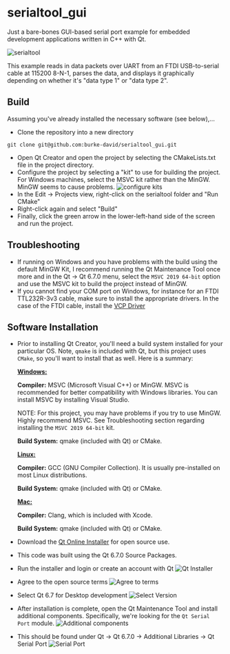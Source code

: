 # serialtool_gui
Just a bare-bones GUI-based serial port example for embedded development applications written in C++ with Qt.

![serialtool](/doc/img/main_window.png)

This example reads in data packets over UART from an FTDI USB-to-serial cable at 115200 8-N-1, parses the data, and displays it graphically depending on whether it's "data type 1" or "data type 2".

## Build

Assuming you've already installed the necessary software (see below),...
* Clone the repository into a new directory
```
git clone git@github.com:burke-david/serialtool_gui.git
```

* Open Qt Creator and open the project by selecting the CMakeLists.txt file in the project directory.
* Configure the project by selecting a "kit" to use for building the project. For Windows machines, select the MSVC kit rather than the MinGW. MinGW seems to cause problems.
![configure kits](/doc/img/configure_kits.png)
* In the Edit -> Projects view, right-click on the serialtool folder and "Run CMake"
* Right-click again and select "Build"
* Finally, click the green arrow in the lower-left-hand side of the screen and run the project.



## Troubleshooting

* If running on Windows and you have problems with the build using the default MinGW Kit, I recommend running the Qt Maintenance Tool once more and in the Qt -> Qt 6.7.0 menu, select the `MSVC 2019 64-bit` option and use the MSVC kit to build the project instead of MinGW.
* If you cannot find your COM port on Windows, for instance for an FTDI TTL232R-3v3 cable, make sure to install the appropriate drivers. In the case of the FTDI cable, install the [VCP Driver](http://www.ftdichip.com/drivers/vcp-drivers)



## Software Installation

* Prior to installing Qt Creator, you'll need a build system installed for your particular OS. Note, `qmake` is included with Qt, but this project uses `CMake`, so you'll want to install that as well. Here is a summary:

    <u>**Windows:**</u>

    **Compiler:** MSVC (Microsoft Visual C++) or MinGW. MSVC is recommended for better compatibility with Windows libraries. You can install MSVC by installing Visual Studio.

    NOTE: For this project, you may have problems if you try to use MinGW. Highly recommend MSVC. See Troubleshooting section regarding installing the `MSVC 2019 64-bit` kit.
    
    **Build System:** qmake (included with Qt) or CMake.

    <u>**Linux:**</u>

    **Compiler:** GCC (GNU Compiler Collection). It is usually pre-installed on most Linux distributions.
    
    **Build System:** qmake (included with Qt) or CMake.

    <u>**Mac:**</u>

    **Compiler:** Clang, which is included with Xcode.

    **Build System:** qmake (included with Qt) or CMake.



* Download the [Qt Online Installer](https://www.qt.io/download-qt-installer-oss?hsCtaTracking=99d9dd4f-5681-48d2-b096-470725510d34%7C074ddad0-fdef-4e53-8aa8-5e8a876d6ab4) for open source use.

* This code was built using the Qt 6.7.0 Source Packages.

* Run the installer and login or create an account with Qt
![Qt Installer](/doc/img/sw_installation/1-login_or_create_account.png)
* Agree to the open source terms
![Agree to terms](/doc/img/sw_installation/2-agree_to_terms.png)
* Select Qt 6.7 for Desktop development
![Select Version](/doc/img/sw_installation/3-select_qt_6p7_for_desktop.png)

* After installation is complete, open the Qt Maintenance Tool and install additional components. Specifically, we're looking for the `Qt Serial Port` module.
![Additional components](/doc/img/sw_installation/4-add_or_remove_components.png)
* This should be found under Qt -> Qt 6.7.0 -> Additional Libraries -> Qt Serial Port
![Serial Port](/doc/img/sw_installation/5-select_Qt_Serial_Port.png)